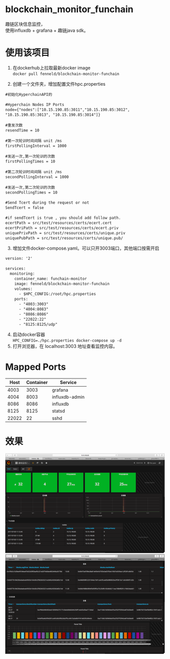 # blockchain_monitor_funchain
趣链区块信息监控，   
使用influxdb + grafana + 趣链java sdk。

# 使用该项目
1. 在dockerhub上拉取最新docker image    
`docker pull fenneld/blockchain-monitor-funchain` 

2. 创建一个文件夹，增加配置文件hpc.properties     
```
#初始化HyperchainAPI的

#Hyperchain Nodes IP Ports
node={"nodes":["10.15.190.85:3011","10.15.190.85:3012", "10.15.190.85:3013", "10.15.190.85:3014"]}

#重发次数
resendTime = 10

#第一次轮训时间间隔 unit /ms
firstPollingInterval = 1000

#发送一次,第一次轮训的次数
firstPollingTimes = 10

#第二次轮训时间间隔 unit /ms
secondPollingInterval = 1000

#发送一次,第二次轮训的次数
secondPollingTimes = 10

#Send Tcert during the request or not
SendTcert = false

#if sendTcert is true , you should add follow path.
ecertPath = src/test/resources/certs/ecert.cert
ecertPriPath = src/test/resources/certs/ecert.priv
uniquePrivPath = src/test/resources/certs/unique.priv
uniquePubPath = src/test/resources/certs/unique.pub/
```    

3. 增加文件docker-compose.yaml。可以只开3003端口，其他端口按需开启    
```
version: '2'

services:
  monitoring:
    container_name: funchain-monitor
    image: fenneld/blockchain-monitor-funchain
    volumes:
      - $HPC_CONFIG:/root/hpc.properties
    ports:
      - "4003:3003"
      - "4004:8083"
      - "8086:8086"
      - "22022:22"
      - "8125:8125/udp"
```    
    
4. 启动docker容器    
    `HPC_CONFIG=./hpc.properties docker-compose up -d`
5. 打开浏览器，在 localhost:3003 地址查看监控内容。   

# Mapped Ports      
Host | Container | Service
-----|-----------|----
4003 | 3003      | grafana
4004 | 8003      | influxdb-admin
8086 | 8086      | influxdb
8125 | 8125      | statsd
22022| 22        | sshd


# 效果    
![image](https://github.com/pclimbing/blockchain_monitor_funchain/raw/master/images/qu1.png)
![image](https://github.com/pclimbing/blockchain_monitor_funchain/raw/master/images/qu2.png)
